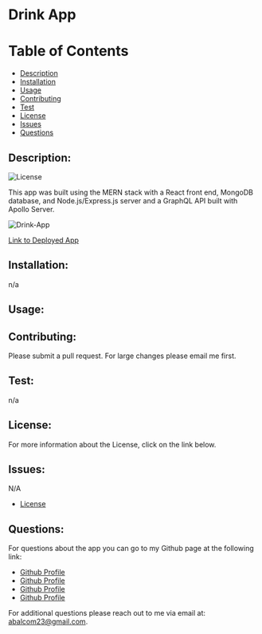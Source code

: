 # Drink App

# Table of Contents

- [Description](#description)
- [Installation](#installation)
- [Usage](#usage)
- [Contributing](#contributing)
- [Test](#test)
- [License](#license)
- [Issues](#issues)
- [Questions](#questions)

## Description:
![License](https://img.shields.io/badge/License-ISC-blue.svg "License Badge")

This app was built using the MERN stack with a React front end, MongoDB database, and Node.js/Express.js server and a GraphQL API built with Apollo Server. 

![Drink-App]()

[Link to Deployed App]()

## Installation:
n/a

## Usage:


## Contributing:
Please submit a pull request.  For large changes please email me first.

## Test: 
n/a

## License:
For more information about the License, click on the link below.

## Issues:
N/A

- [License](https://opensource.org/licenses/ISC)

##  Questions:
For questions about the app you can go to my 
Github page at the following link:

- [Github Profile](https://github.com/abalcs)
- [Github Profile](https://github.com/shabobble)
- [Github Profile](https://github.com/pmarceaujr)
- [Github Profile](https://github.com/tracye1083)

For additional questions please reach out to me via email at: abalcom23@gmail.com.
